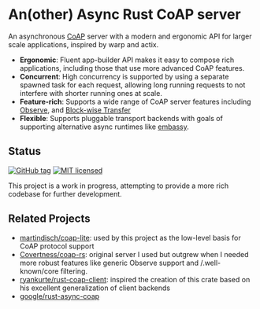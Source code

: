# An(other) Async Rust CoAP server

An asynchronous [CoAP](https://coap.technology/) server with a modern and
ergonomic API for larger scale applications, inspired by warp and actix.

* **Ergonomic**: Fluent app-builder API makes it easy to compose rich
  applications, including those that use more advanced CoAP features.
* **Concurrent**: High concurrency is supported by using a separate spawned
  task for each request, allowing long running requests to not interfere with
  shorter running ones at scale.
* **Feature-rich**: Supports a wide range of CoAP server features including
  [Observe](https://datatracker.ietf.org/doc/html/rfc7641), and [Block-wise
  Transfer](https://datatracker.ietf.org/doc/html/rfc7959)
* **Flexible**: Supports pluggable transport backends with goals of supporting
  alternative async runtimes like
  [embassy](https://github.com/embassy-rs/embassy).

## Status

[![GitHub tag](https://img.shields.io/github/tag/jasta/coap-server-rs.svg)](https://github.com/jasta/coap-server-rs)
[![MIT licensed](https://img.shields.io/badge/license-MIT-blue.svg)](https://github.com/tokio-rs/tokio/blob/master/LICENSE)

This project is a work in progress, attempting to provide a more rich codebase for further development.

## Related Projects

- [martindisch/coap-lite](https://github.com/martindisch/coap-lite): used by
  this project as the low-level basis for CoAP protocol support
- [Covertness/coap-rs](https://github.com/Covertness/coap-rs): original server
  I used but outgrew when I needed more robust features like generic Observe
  support and /.well-known/core filtering.
- [ryankurte/rust-coap-client](https://raw.githubusercontent.com/ryankurte/rust-coap-client):
  inspired the creation of this crate based on his excellent generalization of
  client backends
- [google/rust-async-coap](https://github.com/google/rust-async-coap)
